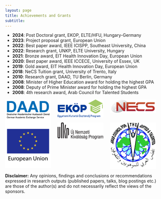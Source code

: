 ```yaml
---
layout: page
title: Achievements and Grants
subtitle: 
---
```


- **2024**: Post Doctoral grant, EKOP, ELTE/HFU, Hungary-Germany  
- **2023**: Project proposal grant, European Union  
- **2022**: Best paper award, IEEE ICISPP, Southeast University, China  
- **2022**: Research grant, UNKP, ELTE University, Hungary  
- **2021**: Bronze award, EIT Health Innovation Day, European Union  
- **2020**: Best paper award, IEEE ICCECE, University of Essex, UK  
- **2019**: Gold award, EIT Health Innovation Day, European Union  
- **2018**: NeCS Tuition grant, University of Trento, Italy  
- **2010**: Research grant, DAAD, TU Berlin, Germany  
- **2008**: Minister of Higher Education award for holding the highest GPA  
- **2008**: Deputy of Prime Minister award for holding the highest GPA  
- **2008**: 4th research award, Arab Council for Talented Students  

<div style="display: grid; grid-auto-flow: column; gap: 10px;">
  <img src="/assets/img/DAAD.png" style="width: 150px;">
  <img src="/assets/img/ekop.png" style="width: 150px;">
  <img src="/assets/img/necs.jpg" style="width: 150px;">
</div>
  <div style="display: grid; grid-auto-flow: column; gap: 10px;">
  <img src="/assets/img/eu.png" style="width: 150px;">
  <img src="/assets/img/unkp.png" style="width: 150px;">
  <img src="/assets/img/ac.jpg" style="width: 150px;">
</div>


**Disclaimer:** Any opinions, findings and conclusions or recommendations expressed in research outputs (published papers, talks, blog postings etc.) are those of the author(s) and do not necessarily reflect the views of the sponsors.
